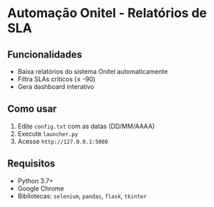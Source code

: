 # Automação Onitel - Relatórios de SLA  

## Funcionalidades  
- Baixa relatórios do sistema Onitel automaticamente  
- Filtra SLAs críticos (≤ -90)  
- Gera dashboard interativo  

## Como usar  
1. Edite `config.txt` com as datas (DD/MM/AAAA)  
2. Execute `launcher.py`  
3. Acesse `http://127.0.0.1:5000`  

## Requisitos  
- Python 3.7+  
- Google Chrome  
- Bibliotecas: `selenium`, `pandas`, `flask`, `tkinter`  
